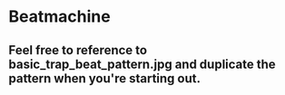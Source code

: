 # Beatmachine
## Feel free to reference to basic_trap_beat_pattern.jpg and duplicate the pattern when you're starting out. 
